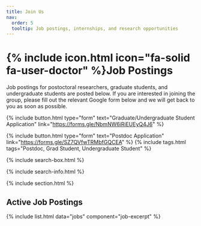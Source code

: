 ```yaml
---
title: Join Us
nav:
  order: 5
  tooltip: Job postings, internships, and research opportunities
---
```


# {% include icon.html icon="fa-solid fa-user-doctor" %}Job Postings

Job postings for postoctoral researchers, graduate students, and undergraduate students are posted below. If you are interested in joining the group, please fill out the relevant Google form below and we will get back to you as soon as possible.

{%
  include button.html
  type="form"
  text="Graduate/Undergraduate Student Application"
  link="https://forms.gle/NbmNW6iRiEUEyQ4J6"
%}

{%
  include button.html
  type="form"
  text="Postdoc Application"
  link="https://forms.gle/SZ7QVfwTRMbfGQCEA"
%}
{% include tags.html tags="Postdoc, Grad Student, Undergraduate Student" %}

{% include search-box.html %}

{% include search-info.html %}

{% include section.html %}

## Active Job Postings

{% include list.html data="jobs" component="job-excerpt" %}
